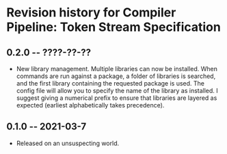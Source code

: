 # Revision history for Compiler Pipeline: Token Stream Specification

## 0.2.0 -- ????-??-??

* New library management.
  Multiple libraries can now be installed.
  When commands are run against a package, a folder of libraries is searched, and the first library containing the requested package is used.
  The config file will allow you to specify the name of the library as installed.
  I suggest giving a numerical prefix to ensure that libraries are layered as expected (earliest alphabetically takes precedence).

## 0.1.0 -- 2021-03-7

* Released on an unsuspecting world.
